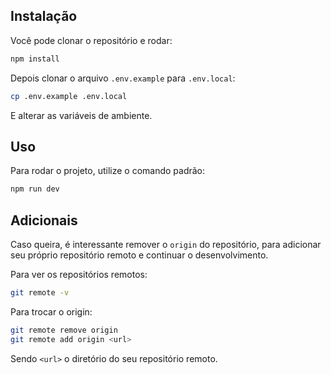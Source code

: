 ## Instalação
Você pode clonar o repositório e rodar:
```bash
npm install
```

Depois clonar o arquivo `.env.example` para `.env.local`:
```bash
cp .env.example .env.local
```
E alterar as variáveis de ambiente.

## Uso
Para rodar o projeto, utilize o comando padrão:
```bash
npm run dev
```

## Adicionais
Caso queira, é interessante remover o `origin` do repositório, para adicionar seu próprio repositório remoto e continuar o desenvolvimento.

Para ver os repositórios remotos:
```bash
git remote -v
```

Para trocar o origin:
```bash
git remote remove origin
git remote add origin <url>
```
Sendo `<url>` o diretório do seu repositório remoto.
